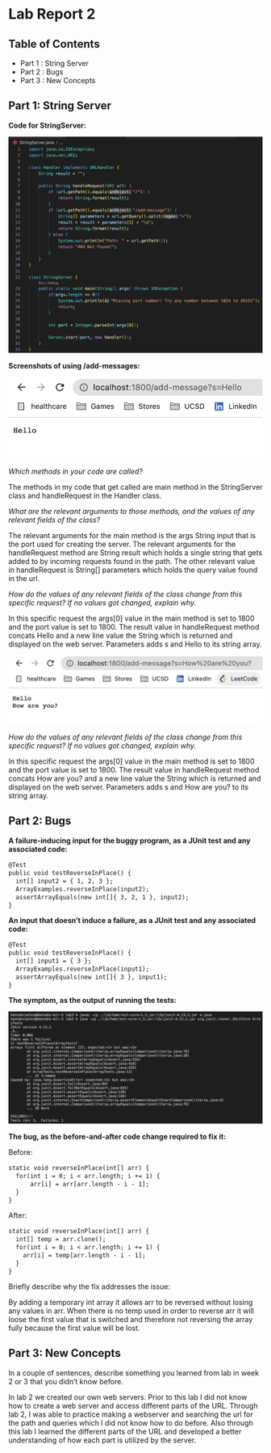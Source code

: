 Lab Report 2
==========


Table of Contents
--------------

* Part 1 : String Server
* Part 2 : Bugs
* Part 3 : New Concepts

Part 1: String Server
--------

**Code for StringServer:**

![](./lab3-images/code.png)

**Screenshots of using /add-messages:**

![](./lab3-images/message.png)

_Which methods in your code are called?_

The methods in my code that get called are main method in the StringServer class and handleRequest in the Handler class.

_What are the relevant arguments to those methods, and the values of any relevant fields of the class?_

The relevant arguments for the main method is the args String input that is the port used for creating the server. The relevant arguments for the handleRequest method are String result which holds a single string that gets added to by incoming requests found in the path. The other relevant value in handleRequest is String[] parameters which holds the query value found in the url.

_How do the values of any relevant fields of the class change from this specific request? If no values got changed, explain why._

In this specific request the args[0] value in the main method is set to 1800 and the port value is set to 1800. The result value in handleRequest method concats Hello and a new line value the String which is returned and displayed on the web server. Parameters adds s and Hello to its string array.

![](./lab3-images/message1.png)

_How do the values of any relevant fields of the class change from this specific request? If no values got changed, explain why._

In this specific request the args[0] value in the main method is set to 1800 and the port value is set to 1800. The result value in handleRequest method concats How are you? and a new line value the String which is returned and displayed on the web server. Parameters adds s and How are you? to its string array.

Part 2: Bugs
------

**A failure-inducing input for the buggy program, as a JUnit test and any associated code:**
````
@Test 
public void testReverseInPlace() {
  int[] input2 = { 1, 2, 3 };
  ArrayExamples.reverseInPlace(input2);
  assertArrayEquals(new int[]{ 3, 2, 1 }, input2);
}
````
**An input that doesn’t induce a failure, as a JUnit test and any associated code:**
````
@Test 
public void testReverseInPlace() {
  int[] input1 = { 3 };
  ArrayExamples.reverseInPlace(input1);
  assertArrayEquals(new int[]{ 3 }, input1);
}
````
**The symptom, as the output of running the tests:**

![](./lab3-images/error.png)

**The bug, as the before-and-after code change required to fix it:**

Before:
````
static void reverseInPlace(int[] arr) {
  for(int i = 0; i < arr.length; i += 1) {
      arr[i] = arr[arr.length - i - 1];
  }
}
````

After:
````
static void reverseInPlace(int[] arr) {
  int[] temp = arr.clone();
  for(int i = 0; i < arr.length; i += 1) {
    arr[i] = temp[arr.length - i - 1];
  }
}
````

Briefly describe why the fix addresses the issue:

By adding a temporary int array it allows arr to be reversed without losing any values in arr. When there is no temp used in order to reverse arr it will loose the first value that is switched and therefore not reversing the array fully because the first value will be lost.


Part 3: New Concepts
------

In a couple of sentences, describe something you learned from lab in week 2 or 3 that you didn’t know before.

In lab 2 we created our own web servers. Prior to this lab I did not know how to create a web server and access different parts of the URL. Through lab 2, I was able to practice making a webserver and searching the url for the path and queries which I did not know how to do before. Also through this lab I learned the different parts of the URL and developed a better understanding of how each part is utilized by the server.
